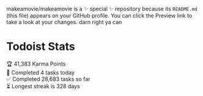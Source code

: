 makeamovie/makeamovie is a ✨ special ✨ repository because its `README.md` (this file) appears on your GitHub profile.
You can click the Preview link to take a look at your changes. darn right ya can

# Todoist Stats

<!-- TODO-IST:START -->
🏆  41,383 Karma Points           
🌸  Completed 4 tasks today           
✅  Completed 28,683 tasks so far           
⏳  Longest streak is 328 days
<!-- TODO-IST:END -->